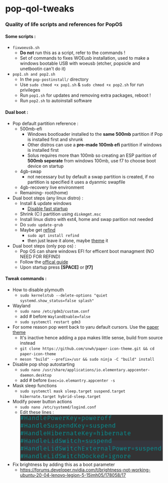 # pop-qol-tweaks
### Quality of life scripts and references for PopOS

#### Some scripts :
- `fixwoeusb.sh`
  - **Do not** run this as a script, refer to the commands !
  - Set of commands to fixes WOEusb installation, used to make a windows bootable USB with woeusb (etcher, popsicle and unetbootin can't do it)
- `pop1.sh and pop2.sh`
  - In the `pop-postinstall/` directory
  - Use `sudo chmod +x pop1.sh` & `sudo chmod +x pop2.sh` for run privileges
  - Run `pop1.sh` for updates and removing extra packages, reboot !
  - Run `pop2.sh` to autoinstall software

#### Dual boot :
- Pop default partition reference :
  - 500mb-efi
    - Windows bootloader installed to the **same 500mb** partition if Pop is installed first and shrunk
    - Other distros can use a **pre-made 100mb efi** partition if windows is installed first
    - Solus requires more than 100mb so creating an ESP parition of **500mb seperate** from windows 100mb, use f7 to choose boot device on startup
  - 4gb-swap
    - not necessary but by default a swap partition is created, if no partition is specified it uses a dyanmic swapfile
  - 4gb-recovery live environment
  - Remaining- root(home)
- Dual boot steps (any linux distro) :
  - Install & update windows
    - [Disable fast startup](https://www.asus.com/support/FAQ/1045548/)
  - Shrink (C:) partition using `diskmgmt.msc`
  - Install linux distro with ext4, home and swap parition not needed
  - Do `sudo update-grub`
  - Maybe get [refind](https://en.wikipedia.org/wiki/REFInd)
    - `sudo apt install refind`
    - then just leave it alone, maybe [theme](https://github.com/bobafetthotmail/refind-theme-regular) it
- Dual boot steps (only pop os) : 
  - Pop OS can share windows EFI for efficent boot managment (NO NEED FOR REFIND)
  - Follow the [offical guide](https://support.system76.com/articles/dual-booting/)
  - Upon startup press **[SPACE]** or **[f7]**

#### Tweak commands :
- How to disable plymouth
  - `sudo kernelstub --delete-options "quiet systemd.show_status=false splash"`
- Wayland
  - `sudo nano /etc/gdm3/custom.conf`
  - add # before `WaylandEnable=false`
  - `sudo systemctl restart gdm3`
- For some reason pop went back to yaru default cursors. Use the [paper theme](https://github.com/snwh/paper-icon-theme)
  - It's inactive hence adding a ppa makes little sense, build from source instead
  - `git clone https://github.com/snwh/paper-icon-theme.git && cd paper-icon-theme`
  - `meson "build" --prefix=/usr && sudo ninja -C "build" install`
- Disable pop shop autostarting
  - `sudo nano /usr/share/applications/io.elementary.appcenter-daemon.desktop`
  - add # before `Exec=io.elemantry.appcenter -s`
- Mask sleep functions
  - `sudo systemctl mask sleep.target suspend.target hibernate.target hybrid-sleep.target`
- Modify power button actions
  - `sudo nano /etc/systemd/logind.conf`
  -  Edit these lines :
<br> <img src=edit-lines.png>
- Fix brightness by adding this as a boot parameter
  - https://forums.developer.nvidia.com/t/brightness-not-working-ubuntu-20-04-lenovo-legion-5-15imh05/178058/17
